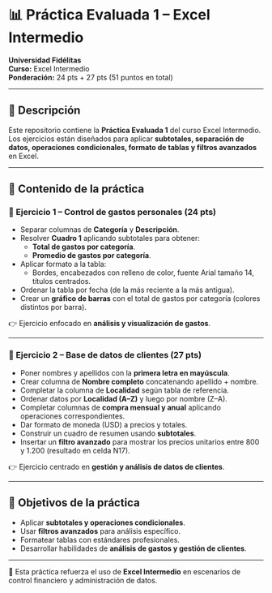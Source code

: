 # 📊 Práctica Evaluada 1 – Excel Intermedio  

**Universidad Fidélitas**  
**Curso:** Excel Intermedio  
**Ponderación:** 24 pts + 27 pts (51 puntos en total)  

---

## 📂 Descripción  

Este repositorio contiene la **Práctica Evaluada 1** del curso Excel Intermedio. Los ejercicios están diseñados para aplicar **subtotales, separación de datos, operaciones condicionales, formato de tablas y filtros avanzados** en Excel.  

---

## 📑 Contenido de la práctica  

### 🔹 Ejercicio 1 – Control de gastos personales (24 pts)  
- Separar columnas de **Categoría** y **Descripción**.  
- Resolver **Cuadro 1** aplicando subtotales para obtener:  
  - **Total de gastos por categoría**.  
  - **Promedio de gastos por categoría**.  
- Aplicar formato a la tabla:  
  - Bordes, encabezados con relleno de color, fuente Arial tamaño 14, títulos centrados.  
- Ordenar la tabla por fecha (de la más reciente a la más antigua).  
- Crear un **gráfico de barras** con el total de gastos por categoría (colores distintos por barra).  

👉 Ejercicio enfocado en **análisis y visualización de gastos**.  

---

### 🔹 Ejercicio 2 – Base de datos de clientes (27 pts)  
- Poner nombres y apellidos con la **primera letra en mayúscula**.  
- Crear columna de **Nombre completo** concatenando apellido + nombre.  
- Completar la columna de **Localidad** según tabla de referencia.  
- Ordenar datos por **Localidad (A–Z)** y luego por nombre (Z–A).  
- Completar columnas de **compra mensual y anual** aplicando operaciones correspondientes.  
- Dar formato de moneda (USD) a precios y totales.  
- Construir un cuadro de resumen usando **subtotales**.  
- Insertar un **filtro avanzado** para mostrar los precios unitarios entre 800 y 1.200 (resultado en celda N17).  

👉 Ejercicio centrado en **gestión y análisis de datos de clientes**.  

---

## 🎯 Objetivos de la práctica  

- Aplicar **subtotales y operaciones condicionales**.  
- Usar **filtros avanzados** para análisis específico.  
- Formatear tablas con estándares profesionales.  
- Desarrollar habilidades de **análisis de gastos y gestión de clientes**.  

---

📎 Esta práctica refuerza el uso de **Excel Intermedio** en escenarios de control financiero y administración de datos.  

